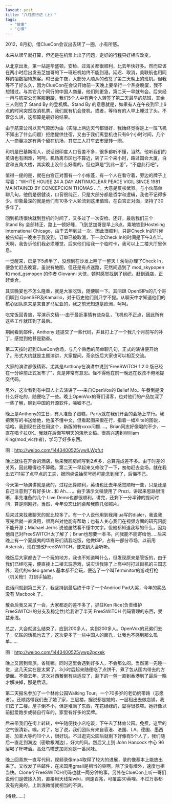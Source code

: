 ```yaml
---
layout: post
title: "八月旅行记（上）"
tags:
  - "故事"
  - "心情"
---
```


2012，8月初，借ClueCon会议出去转了一圈，小有所感。


本来从很早就打算，但还是在机票上出了问题，定好的行程只好相应改变。


从北京出发，第一站是华盛顿。安检、过海关都很顺利，比去年快好多。然而应该在两小时后出发去芝加哥的下一班班机始终不能到港。延迟、取消，美联航也用同样的招数招待旅客。时已至午夜，大部分人顺从的改签了第二天晚上的班机。但我等不了好么久，因为ClueCon在会议开始前一天晚上要举行一个热身晚宴，我不想错过。与其它几个同行的中国人商量，他们则更急，第二天一早就有会。后来经一再与航空公司客服磨蹭，我们5个人中有两个人转签了第二天最早的航班，其余三人则给了 Stand By 的登机牌。Stand By 的意思就是，如果有人在午夜到早上6点的时间突然取消机票，我们就有机会登机，或者，等待有的人早上睡过了头。不管怎么讲，这都算是最好的结果。



由于航空公司以天气原因为由（实际上两边天气都很好，我始终觉得是上一班飞机不知出了什么问题）拒绝提供住宿，又由于我们离登机也只有6个小时时间，几个人一商量决定有两个留在机场，其它三人打车去市里转一圈。



司机是巴基斯坦人，说话跟印度人口音差不多，很多都听不懂，当然，他听我们的英语也有困难，呵呵。机场离市区也不算近，转了三个来小时，路过国会大厦，白宫和五角大楼，其实晚上没什么好看的，但也算是“到此一游”，“不虚此行吧”。



值得一提的是，就在白宫正对面有一个小帐蓬，有一个人在看守着，旁边的牌子上写着：“WHITE HOUSE 24 A DAY ANTINUCLEAR PEACE VIGIL SINCE 1981 MAINTAINED BY CONCEPCION THOMAS …”。大意是反核武器。与小伙简单聊几句，他倒是很健谈，口音很纯正，只是大部分都是哲学和逻辑，我也不记得多少。印象最深的就是他们有10多个人轮流到这里值班，在白宫正对面，坚持了30多年了。



回到机场很快就到登机的时间了，又多过了一次安检。还好，最后我们三个 Stand By 会部转正，路上一顿好睡，飞到芝加哥是早上8点。乘地铁到Hosteling International Chicago，由于去年到过一次，因此很顺利，只是Check In的时候被告知前一晚由于我没到，订单已被取消，下一次Check In的时间是下午3点半。天啊，我告诉他们我必须睡觉，后来他们给我一个临时卡，我可以上二楼大厅里休息。



一觉醒来，已是下5点半了，没想到在沙发上睡了一整天！匆匆办理了Check In，便急忙赶去晚宴。虽说有地图，但还是有点迷路，茫然间遇到了 mod_skypopen 和 mod_gsmopen 的作者 Giovanni 大侠，顿时感觉找到了组织。赶到酒店，正赶集合。



其实晚宴也不怎么隆重，就是大家吃饭，随便聊一下。其间跟 OpenSIPs的几个哥们聊到 OpenSER及Kamailio，对于历史他们则只字不提。从聊天中才知道他们的核心团队原来是来自罗马尼亚的，我之前光知道是欧洲，呵呵。



吃完饭回青旅，写演示文稿---由于最近事情有些杂乱，飞机也不正点，因此所有这些工作就压到了最后。



期间看到邮件，Anthony 还提交了一些代码，并且打上了一个我几个月前写的补丁，感觉到他甚是勤奋。



第二天按时赶到ClueCon会场，与几个熟悉的简单聊几句，正式的演讲便开始了。形式大约就是主题演讲，大家提问，茶余饭后大家也可以相互交流。



大家的演讲都很精彩，尤其是Anthony在演讲中说到“FreeSWITCH 1.2.0 版已经在一分钟前正式发布了”，真是非常有意思。怪不得他在前一晚还在孜孜不倦地提交代码。



另外，这次看到有中国人上去演讲了---来自OpenVox的 Belief Mo。午餐倒是没什么好吃的，随便吃了一些。晚上OpenVox的哥们请客，也对他们的产品加深了一些了解，聊到中国的开源软件，唏嘘不己。



晚上是Anthony的生日，有人准备了蛋糕，Party就在我们开会的会场上举行。我把我写的书送给他，他虽不懂中文，但看起图来很在行，指着一幅Xlite的图说，哈哈，我到现在还在用这个，新版的有xxxx问题….。Brian同志好像喝的不少，一直在唱卡拉OK。我就在后面写明天的演示文稿。很高兴遇到William King(mod_vlc作者)，学习了好多东西。

图：<http://weibo.com/1443400525/ywlLWpfut>

晚上就住在开会的酒店，后来我回房间写到2点多，总算完成差不多。由于时差的关系，因此睡得也不算晚，第二天一早起来又修改了一下，匆匆赶去会场。就在我出去711买了点早点的工夫，据同桌说抽奖号码可能念到我了，后悔不己。



今天第一场演讲就是我的，过程还算顺利，英语也比去年感觉顺畅一些，只是还是自己注意到了有好多Ur.. 和  Ah…. 。由于演示文稿使用了 Prezi，讲起来思路很清晰，事先准备的几个 Live Demo也都很顺利。讲完，还剩下一分半钟的提问时间，算是刚刚好。当然，今年没忘让同桌帮我照几张照片。



后来过来找我聊天的就比较多了。有一个人说他用到我用lua写的dialer，我说我写完后就一直没用，很高兴对他能有帮助；也有人关心我们在视频方面的研究问能不能开源；Michael Jerris 说他虽然看不懂中文字，但他都知道我写的什么，因为他自己对FreeSWITCH太了解了；Brian也想要一本书，问我能不能寄给他…..后来晚上有一个夏威夷的华裔哥们请我吃饭，他做ISP，占有一部分市场，以前用Asterisk，现在想改FreeSWITCH，便来到大会听听。



晚饭后大家都去了一个玩的地方，我也不知道叫什么，但发现原来是管饭的，由于我们已经吃完，便直接上二楼去玩游戏，说实话我除了上高中时打过街机的三国志外，现代的video games 基本都不会玩，便选了一个叫Terminitor的游戏打枪（机关枪!）打到手抽筋。



说话间就到第三天了，我坚持到最后终于中了一个Andriod Pad大奖，今年的奖品没有 Macbook 了。



散会后我又呆了一会，大家都走的差不多了，抓住Ken Rice(负责维护FreeSWITCH的分支及稳定性)给我讲了半天 FreeSWITCH 代码管理的东西，受益菲浅。



总之，大会就这么结束了。应到200多人，实到200多人。OpenVox的兄弟们去了，亿联的话机也去了，这次更多了一些中国人的面孔，让我也不感到那么孤单......

图：<http://weibo.com/1443400525/ywp2pcxek>

晚上又回到青旅，省钱嘛。同时这里会遇到好多人，不会那么闷。当然第一先睡一觉，这几天实在是太累了。3小时后起来随便吃了点饼干，煮了包从国内带去的方便面。不像去年，这次对西餐倒有些适应了，剩下的一包一直到香港到了最后一晚才解决掉，那是后话。

第二天报名参加了一个林肯公园Walking Tour。一个70多岁的老奶奶带路（志愿者）。还顺路带我们去了她了家，三层楼，据说都是她的，一层租出去做店铺，我们去了二楼。屋子倒不小，但是堆满了东西，花花绿绿的，显得很狭窄。她好像以前挺爱跑步或骑自行车的，家里有好多的奖牌。

后来带我们在街上转转，中午随便找小店吃饭，下午去了林肯公园。免费，这里的空气很清新。噢，对了，忘了说，我们团队有来自香港、法国、LA、德国、墨西哥、加拿大等约10个人，很好玩。不过逛完公园后就剩下好像有5个人了，我们随后一直走到海边（密歇根湖边），好大的风。然后又上到 John Hancock 中心 96层喝了杯啤酒。高处鸟瞰芝加哥别是一番风味。

晚上回青旅一直写代码，视频录像mp4取得了较大的进展，录的像基本上能放出来了。又收发了些邮件，在米国用gmail是相当的爽啊，除了没有墙外，速度也相当快。Clone个FreeSWITCH代码也就一两分钟的事。另外在ClueCon上听一哥们说他们是做接入的，直接用天线架wiki，网速百兆，可覆盖30英哩。不过万事都没有完美的，上新浪微博就相当的不爽。

(待续......）
